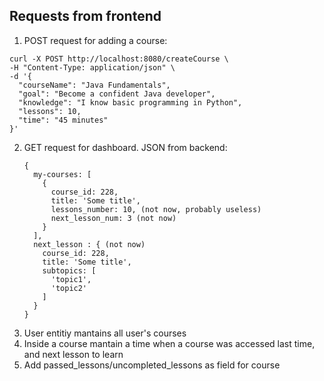 ## Requests from frontend #
1. POST request for adding a course:
  ```
  curl -X POST http://localhost:8080/createCourse \
  -H "Content-Type: application/json" \
  -d '{
    "courseName": "Java Fundamentals",
    "goal": "Become a confident Java developer",
    "knowledge": "I know basic programming in Python",
    "lessons": 10,
    "time": "45 minutes"
}'
```
2. GET request for dashboard. JSON from backend:
   ```
   {
     my-courses: [
       {
         course_id: 228,
         title: 'Some title',
         lessons_number: 10, (not now, probably useless)
         next_lesson_num: 3 (not now)
       }
     ],
     next_lesson : { (not now)
       course_id: 228,
       title: 'Some title',
       subtopics: [
         'topic1',
         'topic2'
       ]
     }
   }
   ```
3. User entitiy mantains all user's courses
4. Inside a course mantain a time when a course was accessed last time, and next lesson to learn
5. Add passed_lessons/uncompleted_lessons as field for course
